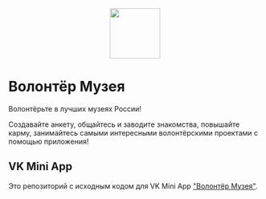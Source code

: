 <div align="center">
  <a href="https://vk.com/app7150400" target="_blank">
    <img width="100" height="100" src="https://avatars3.githubusercontent.com/u/1478241?s=200&v=4">
  </a>
  <br>
</div>

# Волонтёр Музея

Волонтёрьте в лучших музеях России!

Создавайте анкету, общайтесь и заводите знакомства,
повышайте карму, занимайтесь самыми интересными 
волонтёрскими проектами с помощью приложения!

## VK Mini App

Это репозиторий с исходным кодом для VK Mini App
["Волонтёр Музея"](https://vk.com/app7150400).

